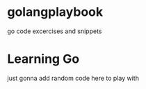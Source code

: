 # golangplaybook
go code excercises and snippets
# Learning Go
just gonna add random code here to play with
